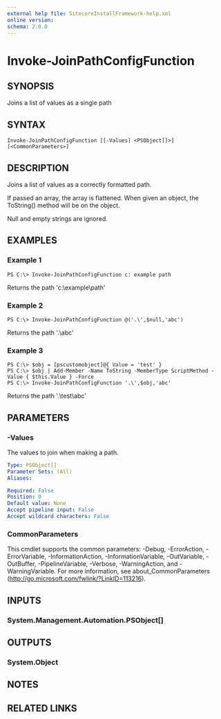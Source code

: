 ```yaml
---
external help file: SitecoreInstallFramework-help.xml
online version: 
schema: 2.0.0
---
```


# Invoke-JoinPathConfigFunction

## SYNOPSIS
Joins a list of values as a single path

## SYNTAX

```
Invoke-JoinPathConfigFunction [[-Values] <PSObject[]>] [<CommonParameters>]
```

## DESCRIPTION
Joins a list of values as a correctly formatted path.

If passed an array, the array is flattened.
When given an object, the ToString() method will be on the object.

Null and empty strings are ignored.

## EXAMPLES

### Example 1
```
PS C:\> Invoke-JoinPathConfigFunction c: example path
```

Returns the path 'c:\example\path'

### Example 2
```
PS C:\> Invoke-JoinPathConfigFunction @('.\',$null,'abc')
```

Returns the path '.\abc'

### Example 3
```
PS C:\> $obj = [pscustomobject]@{ Value = 'test' }
PS C:\> $obj | Add-Member -Name ToString -MemberType ScriptMethod -Value { $this.Value } -Force
PS C:\> Invoke-JoinPathConfigFunction '.\',$obj,'abc'
```

Returns the path '.\test\abc'

## PARAMETERS

### -Values
The values to join when making a path.

```yaml
Type: PSObject[]
Parameter Sets: (All)
Aliases: 

Required: False
Position: 0
Default value: None
Accept pipeline input: False
Accept wildcard characters: False
```

### CommonParameters
This cmdlet supports the common parameters: -Debug, -ErrorAction, -ErrorVariable, -InformationAction, -InformationVariable, -OutVariable, -OutBuffer, -PipelineVariable, -Verbose, -WarningAction, and -WarningVariable. For more information, see about_CommonParameters (http://go.microsoft.com/fwlink/?LinkID=113216).

## INPUTS

### System.Management.Automation.PSObject[]

## OUTPUTS

### System.Object

## NOTES

## RELATED LINKS

